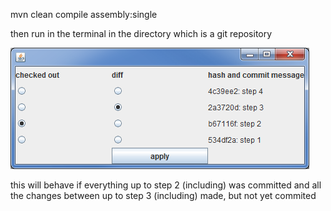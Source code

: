 mvn clean compile assembly:single

then run in the terminal in the directory which is a git repository

![alt text](https://github.com/Jarcionek/GitCommitViewer/blob/master/src/test/resources/screenshot.png)

this will behave if everything up to step 2 (including) was committed and all the changes between up to step 3 (including) made, but not yet commited
